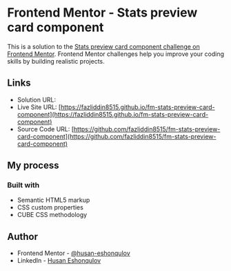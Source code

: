 # Frontend Mentor - Stats preview card component

This is a solution to the [Stats preview card component challenge on Frontend Mentor](https://www.frontendmentor.io/challenges/stats-preview-card-component-8JqbgoU62). Frontend Mentor challenges help you improve your coding skills by building realistic projects.

## Links

- Solution URL:
- Live Site URL: [https://fazliddin8515.github.io/fm-stats-preview-card-component](https://fazliddin8515.github.io/fm-stats-preview-card-component)
- Source Code URL: [https://github.com/fazliddin8515/fm-stats-preview-card-component](https://github.com/fazliddin8515/fm-stats-preview-card-component)

## My process

### Built with

- Semantic HTML5 markup
- CSS custom properties
- CUBE CSS methodology

## Author

- Frontend Mentor - [@husan-eshonqulov](https://www.frontendmentor.io/profile/husan-eshonqulov)
- LinkedIn - [Husan Eshonqulov](https://www.linkedin.com/in/husan-eshonqulov)
